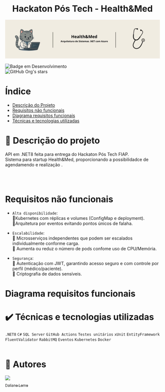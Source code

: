 ﻿﻿<h1 align="center"> Hackaton Pós Tech - Health&Med </h1>

![Capa com o nome do curso da pós graduação](./Assets/capa-readme.jpg)

![Badge em Desenvolvimento](http://img.shields.io/static/v1?label=STATUS&message=FINALIZADO&color=RED&style=for-the-badge)
<br>![GitHub Org's stars](https://img.shields.io/github/stars/DalianeLeme?style=social)</br>

# Índice 

* [Descrição do Projeto](#Descrição-do-projeto)
* [Requisitos não funcionais](#Requisitos-não-funcionais)
* [Diagrama requisitos funcionais](#Diagrama-requisitos-funcionais)
* [Técnicas e tecnologias utilizadas](#Técnicas-e-tecnologias-utilizadas)

# :pushpin: Descrição do projeto
API em .NET8 feita para entrega do Hackaton Pós Tech FIAP. <br>
Sistema para startup Health&Med, proporcionando a possibilidadce de agendamendo e realização . </br>

<br></br>

# Requisitos não funcionais

- `Alta disponibilidade`: </br>
:bookmark_tabs:Kubernetes com réplicas e volumes (ConfigMap e deployment). </br>
:bookmark_tabs:Arquitetura por eventos evitando pontos únicos de falaha. </br>

- `Escalabilidade`:  </br>
:small_red_triangle_down: Microsserviços independentes que podem ser escalados individualmente conforme carga. </br>
:small_red_triangle_down: Aumenta ou reduz o número de pods confome uso de CPU/Memória. </br>

- `Segurança`:  </br>
:small_blue_diamond: Autenticação com JWT, garantindo acesso seguro e com controle por perfil (médico/paciente). </br>
:small_blue_diamond: Criptografia de dados sensíveis. </br>

# Diagrama requisitos funcionais


# :heavy_check_mark: Técnicas e tecnologias utilizadas
`.NET8` `C#` `SQL Server` `GitHub Actions`  `Testes unitários` `xUnit` `EntityFramework`
`FluentValidator` `RabbitMQ` `Eventos` `Kubernetes` `Docker`
<br></br>

# :busts_in_silhouette: Autores
[<img loading="lazy" src="https://avatars.githubusercontent.com/u/55365144?v=4" width=115><br><sub>Daliane Leme</sub>](https://github.com/DalianeLeme)
<br></br>
